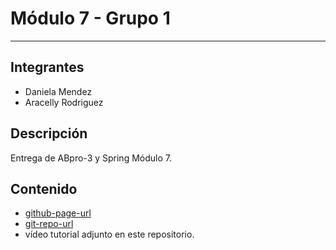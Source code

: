 # Módulo 7 - Grupo 1

---

## Integrantes

- Daniela Mendez
- Aracelly Rodriguez

## Descripción

Entrega de ABpro-3 y Spring Módulo 7.

## Contenido

- [github-page-url]
- [git-repo-url]
- vídeo tutorial adjunto en este repositorio.

[github-page-url]: https://arabootcamp.github.io/modulo07/
[git-repo-url]: https://github.com/arabootcamp/modulo07
